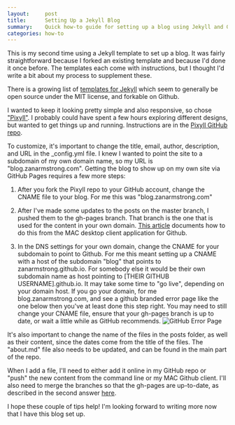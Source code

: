 ```yaml
---
layout:     post
title:      Setting Up a Jekyll Blog
summary:    Quick how-to guide for setting up a blog using Jekyll and GitHub Pages
categories: how-to
---
```


This is my second time using a Jekyll template to set up a blog. It was fairly straightforward because I forked an existing template and because I'd done it once before. The templates each come with instructions, but I thought I'd write a bit about my process to supplement these. 

There is a growing list of [templates for Jekyll](http://jekyllthemes.org/) which seem to generally be open source under the MIT license, and forkable on Github. 

I wanted to keep it looking pretty simple and also responsive, so chose ["Pixyll"](http://jekyllthemes.org/themes/pixyll/). I probably could have spent a few hours exploring different designs, but wanted to get things up and running.  Instructions are in the [Pixyll GitHub repo](https://github.com/johnotander/pixyll).

To customize, it's important to change the title, email, author, description, and URL in the _config.yml file. I knew I wanted to point the site to a subdomain of my own domain name, so my URL is "blog.zanarmstrong.com".  Getting the blog to show up on my own site via GitHub Pages requires a few more steps: 

1. After you fork the Pixyll repo to your GitHub account, change the CNAME file to your blog. For me this was "blog.zanarmstrong.com"

2. After I've made some updates to the posts on the master branch, I pushed them to the gh-pages branch. That branch is the one that is used for the content in your own domain. [This article](https://help.github.com/articles/merging-branches/) documents how to do this from the MAC desktop client application for Github. 

3. In the DNS settings for your own domain, change the CNAME for your subdomain to point to Github.  For me this meant setting up a CNAME with a host of the subdomain "blog" that points to zanarmstrong.github.io. For somebody else it would be their own subdomain name as host pointing to [THEIR GITHUB USERNAME].github.io. It may take some time to "go live", depending on your domain host. If you go your domain, for me blog.zanarmstrong.com, and see a github branded error page like the one below then you've at least done this step right. You may need to still change your CNAME file, ensure that your gh-pages branch is up to date, or wait a little while as GitHub recommends. ![GitHub Error Page](https://lh5.googleusercontent.com/AQmi6sMh217ee9swPV2CM46cyCs0IRZakxjG5rVwX1Vx=w306-h207-p-no)

It's also important to change the name of the files in the posts folder, as well as their content, since the dates come from the title of the files. The "about.md" file also needs to be updated, and can be found in the main part of the repo. 

When I add a file, I'll need to either add it online in my GitHub repo or "push" the new content from the command line or my MAC Github client. I'll also need to merge the branches so that the gh-pages are up-to-date, as described in the second answer [here](http://stackoverflow.com/questions/5807459/github-mirroring-gh-pages-to-master).

I hope these couple of tips help! I'm looking forward to writing more now that I have this blog set up.  